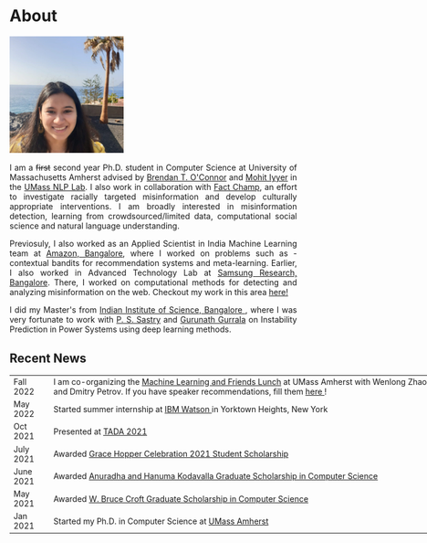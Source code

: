 # About 

<img src="./images/me_crop.jpg" width="200"/>

<p align="justify"> I am a <strike>first</strike> second year Ph.D. student in Computer Science at University of Massachusetts Amherst advised by <a href="http://brenocon.com/">Brendan T. O'Connor</a> and <a href="https://people.cs.umass.edu/~miyyer/">Mohit Iyyer</a> in the <a href="https://nlp.cs.umass.edu/">UMass NLP Lab</a>. I also work in collaboration with <a href="https://meedan.com/blog/fact-champ-launch/">Fact Champ</a>, an effort to investigate racially targeted misinformation and develop culturally appropriate interventions. I am broadly interested in misinformation detection, learning from crowdsourced/limited data, computational social science and natural language understanding.</p>

<p align="justify"> Previosuly, I also worked as an Applied Scientist in India Machine Learning team at <a href="https://www.amazon.science/">Amazon, Bangalore</a>, where I worked on problems such as - contextual bandits for recommendation systems and meta-learning. Earlier, I also worked in Advanced Technology Lab at <a href="https://research.samsung.com/sri-b">Samsung Research, Bangalore</a>. There, I worked on computational methods for detecting and analyzing misinformation on the web. Checkout my work in this area <a href="https://scholar.google.com/citations?user=7nq1kBMAAAAJ&hl=en">here!</a></p>

<p align="justify"> I did my Master's from <a href="https://www.iisc.ac.in/"> Indian Institute of Science, Bangalore </a>, where I was very fortunate to work with <a href="http://www.ee.iisc.ac.in/faculty/sastry/">P. S. Sastry</a> and <a href="http://www.ee.iisc.ac.in/faculty/gurunath/">Gurunath Gurrala</a> on Instability Prediction in Power Systems using deep learning methods.</p>

## Recent News
<table style="width:150%">
  <tr>
    <td>Fall 2022</td>
  	<td>I am co-organizing the <a href="https://umass-mlfl.github.io/">Machine Learning and Friends Lunch</a> at UMass Amherst with Wenlong Zhao and Dmitry Petrov. If you have speaker recommendations, fill them <a href="[https://research.ibm.com/teams/natural-language-processing](https://docs.google.com/forms/d/e/1FAIpQLSe2gqWTn4UXWqxbuLB1EPcuLBO7hP3aXh-ZluMvJsxL-hHI2Q/viewform)"> here </a>!</td>
  </tr>
  <tr>
    <td>May 2022</td>
    <td>Started summer internship at <a href="https://research.ibm.com/teams/natural-language-processing"> IBM Watson </a> in Yorktown Heights, New York</td>
  </tr>
  <tr>
    <td>Oct 2021</td>
    <td>Presented at <a href="https://tada2021.org/"> TADA 2021</a></td>
  </tr>
  <tr>
    <td>July 2021</td>
    <td>Awarded <a href="https://ghc.anitab.org/attend/scholarships/academics/"> Grace Hopper Celebration 2021 Student Scholarship</a></td>
  </tr>
  <tr>
    <td>June 2021</td>
    <td>Awarded <a href="https://www.cics.umass.edu/support"> Anuradha and Hanuma Kodavalla Graduate Scholarship in Computer Science</a></td>
  </tr>
  <tr>
    <td>May 2021</td>
    <td>Awarded <a href="https://www.cics.umass.edu/support"> W. Bruce Croft Graduate Scholarship in Computer Science</a></td>
  </tr>
  <tr>
    <td>Jan  2021</td>
    <td>Started my Ph.D. in Computer Science at <a href="https://www.umass.edu/">UMass Amherst</a></td>
  </tr>
</table>


